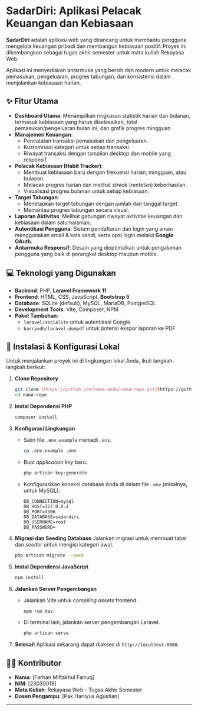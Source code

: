 # SadarDiri: Aplikasi Pelacak Keuangan dan Kebiasaan

**SadarDiri** adalah aplikasi web yang dirancang untuk membantu pengguna mengelola keuangan pribadi dan membangun kebiasaan positif. Proyek ini dikembangkan sebagai tugas akhir semester untuk mata kuliah Rekayasa Web.

Aplikasi ini menyediakan antarmuka yang bersih dan modern untuk melacak pemasukan, pengeluaran, progres tabungan, dan konsistensi dalam menjalankan kebiasaan harian.

## ✨ Fitur Utama

-   **Dashboard Utama**: Menampilkan ringkasan statistik harian dan bulanan, termasuk kebiasaan yang harus diselesaikan, total pemasukan/pengeluaran bulan ini, dan grafik progres mingguan.
-   **Manajemen Keuangan**:
    -   Pencatatan transaksi pemasukan dan pengeluaran.
    -   Kustomisasi kategori untuk setiap transaksi.
    -   Riwayat transaksi dengan tampilan desktop dan mobile yang responsif.
-   **Pelacak Kebiasaan (Habit Tracker)**:
    -   Membuat kebiasaan baru dengan frekuensi harian, mingguan, atau bulanan.
    -   Melacak progres harian dan melihat *streak* (rentetan) keberhasilan.
    -   Visualisasi progres bulanan untuk setiap kebiasaan.
-   **Target Tabungan**:
    -   Menetapkan target tabungan dengan jumlah dan tanggal target.
    -   Memantau progres tabungan secara visual.
-   **Laporan Aktivitas**: Melihat gabungan riwayat aktivitas keuangan dan kebiasaan dalam satu halaman.
-   **Autentikasi Pengguna**: Sistem pendaftaran dan login yang aman menggunakan email & kata sandi, serta opsi login melalui **Google OAuth**.
-   **Antarmuka Responsif**: Desain yang dioptimalkan untuk pengalaman pengguna yang baik di perangkat desktop maupun mobile.

## 💻 Teknologi yang Digunakan

-   **Backend**: PHP, **Laravel Framework 11**
-   **Frontend**: HTML, CSS, JavaScript, **Bootstrap 5**
-   **Database**: SQLite (default), MySQL, MariaDB, PostgreSQL
-   **Development Tools**: Vite, Composer, NPM
-   **Paket Tambahan**:
    -   `laravel/socialite` untuk autentikasi Google
    -   `barryvdh/laravel-dompdf` untuk potensi ekspor laporan ke PDF

## 🚀 Instalasi & Konfigurasi Lokal

Untuk menjalankan proyek ini di lingkungan lokal Anda, ikuti langkah-langkah berikut:

1.  **Clone Repository**
    ```bash
    git clone [https://github.com/nama-anda/nama-repo.git](https://github.com/nama-anda/nama-repo.git)
    cd nama-repo
    ```

2.  **Instal Dependensi PHP**
    ```bash
    composer install
    ```

3.  **Konfigurasi Lingkungan**
    -   Salin file `.env.example` menjadi `.env`.
        ```bash
        cp .env.example .env
        ```
    -   Buat *application key* baru.
        ```bash
        php artisan key:generate
        ```
    -   Konfigurasikan koneksi database Anda di dalam file `.env` (misalnya, untuk MySQL).
        ```
        DB_CONNECTION=mysql
        DB_HOST=127.0.0.1
        DB_PORT=3306
        DB_DATABASE=sadardiri
        DB_USERNAME=root
        DB_PASSWORD=
        ```

4.  **Migrasi dan Seeding Database**
    Jalankan migrasi untuk membuat tabel dan *seeder* untuk mengisi kategori awal.
    ```bash
    php artisan migrate --seed
    ```

5.  **Instal Dependensi JavaScript**
    ```bash
    npm install
    ```

6.  **Jalankan Server Pengembangan**
    -   Jalankan Vite untuk *compiling assets* frontend.
        ```bash
        npm run dev
        ```
    -   Di terminal lain, jalankan server pengembangan Laravel.
        ```bash
        php artisan serve
        ```

7.  **Selesai!**
    Aplikasi sekarang dapat diakses di `http://localhost:8000`.

## 🧑‍💻 Kontributor

-   **Nama**: [Farhan Miftakhul Farruq]
-   **NIM**: [23030019]
-   **Mata Kuliah**: Rekayasa Web - Tugas Akhir Semester
-   **Dosen Pengampu**: [Pak Harliyus Agustian]

---
